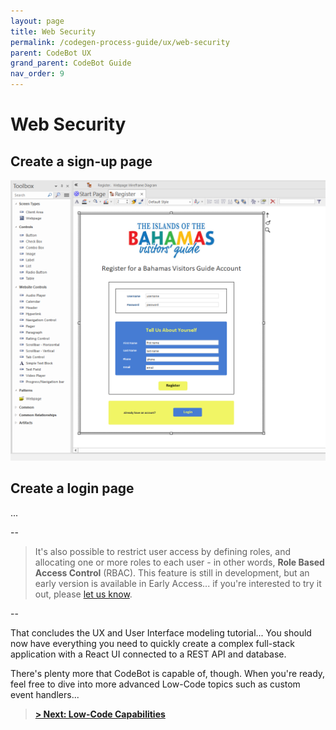 ```yaml
---
layout: page
title: Web Security
permalink: /codegen-process-guide/ux/web-security
parent: CodeBot UX
grand_parent: CodeBot Guide
nav_order: 9
---
```


# Web Security

## Create a sign-up page

![Register page](../../images/forms/register-page.png "Register page")


## Create a login page

...

--

> It's also possible to restrict user access by defining roles, and allocating one or more roles to each user - in other words, **Role Based Access Control** (RBAC). This feature is still in development, but an early version is available in Early Access... if you're interested to try it out, please [let us know](mailto:support@parallelagile.com).

--

That concludes the UX and User Interface modeling tutorial... You should now have everything you need to quickly create a complex full-stack application with a React UI connected to a REST API and database.

There's plenty more that CodeBot is capable of, though. When you're ready, feel free to dive into more advanced Low-Code topics such as custom event handlers...

> **[> Next: Low-Code Capabilities](../low-code/)**
